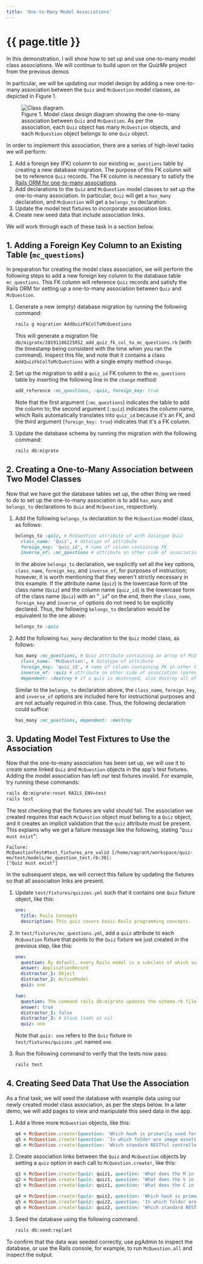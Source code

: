 ```yaml
---
title: 'One-to-Many Model Associations'
---
```


# {{ page.title }}

In this demonstration, I will show how to set up and use one-to-many model class associations. We will continue to build upon on the _QuizMe_ project from the previous demos

In particular, we will be updating our model design by adding a new one-to-many association between the `Quiz` and `McQuestion` model classes, as depicted in Figure 1.

<div class="figure-container mx-auto my-4" style="max-width: 960px;">
<figure class="figure">
<img src="{{ site.baseurl }}/resources/demo11_fig01.svg" class="figure-img img-fluid rounded border" alt="Class diagram.">
<figcaption class="figure-caption">Figure 1. Model class design diagram showing the one-to-many association between <code>Quiz</code> and <code>McQuestion</code>. As per the association, each <code>Quiz</code> object has many <code>McQuestion</code> objects, and each <code>McQuestion</code> object belongs to one <code>Quiz</code> object.</figcaption>
</figure>
</div>

In order to implement this association, there are a series of high-level tasks we will perform:

1. Add a foreign key (FK) column to our existing `mc_questions` table by creating a new database migration. The purpose of this FK column will be to reference `Quiz` records. The FK column is necessary to satisfy the [Rails ORM for one-to-many associations](https://guides.rubyonrails.org/association_basics.html#the-has-many-association).
1. Add declarations to the `Quiz` and `McQuestion` model classes to set up the one-to-many association. In particular, `Quiz` will get a `has_many` declaration, and `McQuestion` will get a `belongs_to` declaration.
1. Update the model test fixtures to incorporate association links.
1. Create new seed data that include association links.

We will work through each of these task in a section below.

## 1. Adding a Foreign Key Column to an Existing Table (`mc_questions`)

In preparation for creating the model class association, we will perform the following steps to add a new foreign key column to the database table `mc_questions`. This FK column will reference `Quiz` records and satisfy the Rails ORM for setting up a one-to-many association between `Quiz` and `McQuestion`.

1. Generate a new (empty) database migration by running the following command:

    ```bash
    rails g migration AddQuizFkColToMcQuestions
    ```

    This will generate a migration file `db/migrate/20191106225052_add_quiz_fk_col_to_mc_questions.rb` (with the timestamp being consistent with the time when you ran the command). Inspect this file, and note that it contains a class `AddQuizFkColToMcQuestions` with a single empty method `change`.

1. Set up the migration to add a `quiz_id` FK column to the `mc_questions` table by inserting the following line in the `change` method:

    ```ruby
    add_reference :mc_questions, :quiz, foreign_key: true
    ```

    Note that the first argument (`:mc_questions`) indicates the table to add the column to; the second argument (`:quiz`) indicates the column name, which Rails automatically translates into `quiz_id` because it's an FK, and the third argument (`foreign_key: true`) indicates that it's a FK column.

1. Update the database schema by running the migration with the following command:

    ```bash
    rails db:migrate
    ```

## 2. Creating a One-to-Many Association between Two Model Classes

Now that we have got the database tables set up, the other thing we need to do to set up the one-to-many association is to add `has_many` and `belongs_to` declarations to `Quiz` and `McQuestion`, respectively.

1. Add the following `belongs_to` declaration to the `McQuestion` model class, as follows:

    ```ruby
    belongs_to :quiz, # McQuestion attribute of with datatype Quiz
      class_name: 'Quiz', # datatype of attribute
      foreign_key: 'quiz_id', # name of column containing FK
      inverse_of: :mc_questions # attribute on other side of association (array containing all McQuestion objects belonging to a quiz)
    ```

    In the above `belongs_to` declaration, we explicitly set all the key options, `class_name`, `foreign_key`, and `inverse_of`, for purposes of instruction; however, it is worth mentioning that they weren't strictly necessary in this example. If the attribute name (`quiz`) is the lowercase form of the class name (`Quiz`) and the column name (`quiz_id`) is the lowercase form of the class name (`Quiz`) with an "`_id`" on the end, then the `class_name`, `foreign_key` and `inverse_of` options do not need to be explicitly declared. Thus, the following `belongs_to` declaration would be equivalent to the one above:

    ```ruby
    belongs_to :quiz
    ```

1. Add the following `has_many` declaration to the `Quiz` model class, as follows:

    ```ruby
    has_many :mc_questions, # Quiz attribute containing an array of McQuestion objects
      class_name: 'McQuestion', # datatype of attribute
      foreign_key: 'quiz_id', # name of column containing FK in other table
      inverse_of: :quiz # attribute on other side of association (parent Quiz object)
      dependent: :destroy # if a quiz is destroyed, also destroy all of its questions
    ```

    Similar to the `belongs_to` declaration above, the `class_name`, `foreign_key`, and `inverse_of` options are included here for instructional purposes and are not actually required in this case. Thus, the following declaration could suffice:

    ```ruby
    has_many :mc_questions, dependent: :destroy
    ```

## 3. Updating Model Test Fixtures to Use the Association

Now that the one-to-many association has been set up, we will use it to create some linked `Quiz` and `McQuestion` objects in the app's test fixtures. Adding the model association has left our test fixtures invalid. For example, try running these commands:

```bash
rails db:migrate:reset RAILS_ENV=test
rails test
```

The test checking that the fixtures are valid should fail. The association we created requires that each `McQuestion` object must belong to a `Quiz` object, and it creates an implicit validation that the `quiz` attribute must be present. This explains why we get a failure message like the following, stating "`Quiz must exist`":

```text
Failure:                                                                              McQuestionTest#test_fixtures_are_valid [/home/vagrant/workspace/quiz-me/test/models/mc_question_test.rb:38]:
["Quiz must exist"]
```

In the subsequent steps, we will correct this failure by updating the fixtures so that all association links are present.

1. Update `test/fixtures/quizzes.yml` such that it contains one `Quiz` fixture object, like this:

    ```yml
    one:
      title: Rails Concepts
      description: This quiz covers basic Rails programming concepts.
    ```

1. In `test/fixtures/mc_questions.yml`, add a `quiz` attribute to each `McQuestion` fixture that points to the `Quiz` fixture we just created in the previous step, like this:

    ```yml
    one:
      question: By default, every Rails model is a subclass of which superclass?
      answer: ApplicationRecord
      distractor_1: Object
      distractor_2: ActiveModel
      quiz: one

    two:
      question: The command rails db:migrate updates the schema.rb file.
      answer: true
      distractor_1: false
      distractor_2: # blank loads as nil
      quiz: one
    ```

    Note that `quiz: one` refers to the `Quiz` fixture in `test/fixtures/quizzes.yml` named `one`.

1. Run the following command to verify that the tests now pass:

    ```bash
    rails test
    ```

## 4. Creating Seed Data That Use the Association

As a final task, we will seed the database with example data using our newly created model class association, as per the steps below. In a later demo, we will add pages to view and manipulate this seed data in the app.

1. Add a three more `McQuestion` objects, like this:

    ```ruby
    q4 = McQuestion.create!(question: 'Which hash is primarily used for one way message passing from the controller to the view?', answer: 'flash', distractor_1: 'session', distractor_2: 'params')
    q5 = McQuestion.create!(question: 'In which folder are image assets for the QuizMe app stored?', answer: 'quiz-me/app/assets/images', distractor_1: 'quiz-me', distractor_2: 'quiz-me/images')
    q6 = McQuestion.create!(question: 'Which standard RESTful controller action is used to remove records?', answer: 'destroy', distractor_1: 'delete', distractor_2: 'remove')
    ```

1. Create association links between the `Quiz` and `McQuestion` objects by setting a `quiz` option in each call to `McQuestion.create!`, like this:

    ```ruby
    q1 = McQuestion.create!(quiz: quiz1, question: 'What does the M in MVC stand for?', answer: 'Model', distractor_1: 'Media', distractor_2: 'Mode')
    q2 = McQuestion.create!(quiz: quiz1, question: 'What does the V in MVC stand for?', answer: 'View', distractor_1: 'Verify', distractor_2: 'Validate')
    q3 = McQuestion.create!(quiz: quiz1, question: 'What does the C in MVC stand for?', answer: 'Controller', distractor_1: 'Create', distractor_2: 'Code')

    q4 = McQuestion.create!(quiz: quiz2, question: 'Which hash is primarily used for one way message passing from the controller to the view?', answer: 'flash', distractor_1: 'session', distractor_2: 'params')
    q5 = McQuestion.create!(quiz: quiz2, question: 'In which folder are image assets for the QuizMe app stored?', answer: 'quiz-me/app/assets/images', distractor_1: 'quiz-me', distractor_2: 'quiz-me/images')
    q6 = McQuestion.create!(quiz: quiz2, question: 'Which standard RESTful controller action is used to remove records?', answer: 'destroy', distractor_1: 'delete', distractor_2: 'remove')
    ```

1. Seed the database using the following command:

    ```bash
    rails db:seed:replant
    ```

To confirm that the data was seeded correctly, use pgAdmin to inspect the database, or use the Rails console, for example, to run `McQuestion.all` and inspect the output.
